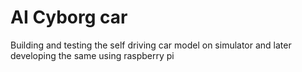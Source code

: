 # AI Cyborg car
Building and testing the self driving car model on simulator and later developing the same using raspberry pi
